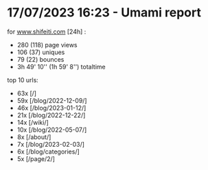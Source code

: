 # 17/07/2023 16:23 - Umami report
for www.shifeiti.com [24h] :

 - 280 (118) page views
 - 106 (37) uniques
 - 79 (22) bounces
 - 3h 49' 10'' (1h 59' 8'') totaltime


top 10 urls:
 - 63x [/]
 - 59x [/blog/2022-12-09/]
 - 46x [/blog/2023-01-12/]
 - 21x [/blog/2022-12-22/]
 - 14x [/wiki/]
 - 10x [/blog/2022-05-07/]
 - 8x [/about/]
 - 7x [/blog/2023-02-03/]
 - 6x [/blog/categories/]
 - 5x [/page/2/]


